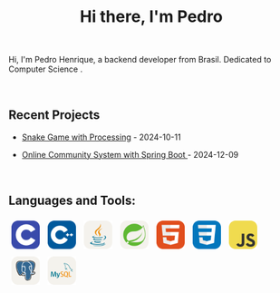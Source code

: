 <h1 align="center">Hi there, I'm <a target="_blank">Pedro</a> </h1>

<br />

Hi, I'm Pedro Henrique, a backend developer from Brasil. Dedicated to Computer Science .

<br />

## Recent Projects

- <a href='https://github.com/Sousxs/GAMES/tree/main/Snake' target='_blank'>Snake Game with Processing</a> - 2024-10-11
  
- <a href='https://github.com/Sousxs/GAMES/tree/main/Snake' target='_blank'>Online Community System with Spring Boot </a> - 2024-12-09

<br />

## Languages and Tools:

<p>
<img src="https://github.com/tandpfun/skill-icons/blob/main/icons/C.svg" height="50" style="vertical-align:down; margin:5px" alt="C">
<img src="https://github.com/tandpfun/skill-icons/blob/main/icons/CPP.svg" height="50" style="vertical-align:down; margin:5px" alt="C++">
<img src="https://github.com/tandpfun/skill-icons/blob/main/icons/Java-Light.svg" height="50" style="vertical-align:down; margin:5px" alt="Java">
<img src="https://github.com/tandpfun/skill-icons/blob/main/icons/Spring-Light.svg" height="50" style="vertical-align:down; margin:5px" alt="Spring">
<img src="https://github.com/tandpfun/skill-icons/blob/main/icons/HTML.svg" height="50" style="vertical-align:down; margin:5px" alt="HTML">
<img src="https://github.com/tandpfun/skill-icons/blob/main/icons/CSS.svg" height="50" style="vertical-align:down; margin:5px" alt="CSS">
<img src="https://github.com/tandpfun/skill-icons/blob/main/icons/JavaScript.svg" height="50" style="vertical-align:down; margin:5px" alt="JavaScript">
<img src="https://github.com/tandpfun/skill-icons/blob/main/icons/PostgreSQL-Light.svg" height="50" style="vertical-align:down; margin:5px" alt="PostgreSQL">
<img src="https://github.com/tandpfun/skill-icons/blob/main/icons/MySQL-Light.svg" height="50" style="vertical-align:down; margin:5px" alt="MySQL">
</p>

<br />


